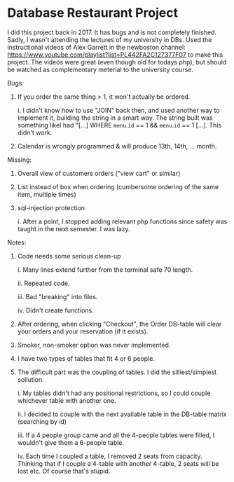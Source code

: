# Database Restaurant Project

I did this project back in 2017.
It has bugs and is not completely finished.
Sadly, I wasn't attending the lectures of my university in DBs.
Used the instructional videos of Alex Garrett in the newboston channel:
https://www.youtube.com/playlist?list=PL442FA2C127377F07
to make this project.
The videos were great (even though old for todays php), but should be watched as complementary meterial to the university course.

Bugs:
1) If you order the same thing > 1, it won't actually be ordered.

   i. I didn't know how to use "JOIN" back then, and used another way to implement it, building the string in a smart way. The string built was something likeI had "[...] WHERE `menu`.`id` == 1 && `menu`.`id` == 1 [...]. This didn't work.
2) Calendar is wrongly programmed & will produce 13th, 14th, ... month.

Missing:
1) Overall view of customers orders ("view cart" or similar)
2) List instead of box when ordering (cumbersome ordering of the same item, multiple times)
3) sql-injection protection.

   i. After a point, I stopped adding relevant php functions since safety was taught in the next semester. I was lazy.

Notes:
1) Code needs some serious clean-up

   i. Many lines extend further from the terminal safe 70 length.
  
   ii. Repeated code.
  
   iii. Bad "breaking" into files.
   
   iv. Didn't create functions.
  
2) After ordering, when clicking "Checkout", the Order DB-table will clear your orders and your reservation (if it exists).
3) Smoker, non-smoker option was never implemented.

4) I have two types of tables that fit 4 or 6 people.
5) The difficult part was the coupling of tables. I did the silliest/simplest sollution.

   i. My tables didn't had any positional restrictions, so I could couple whichever table with another one.
   
   ii. I decided to couple with the next available table in the DB-table matrix (searching by id)
   
   iii. If a 4 people group came and all the 4-people tables were filled, I wouldn't give them a 6-people table.
   
   iv. Each time I coupled a table, I removed 2 seats from capacity. Thinking that if I couple a 4-table with another 4-table, 2 seats will be lost etc. Of course that's stupid.
